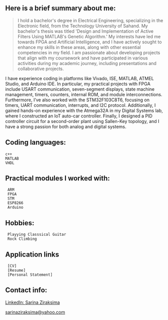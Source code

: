 

<h2>Here is a brief summary about me:</h2>


> I hold a bachelor's degree in Electrical Engineering, specializing in the Electronic field, from the Technology University of Sahand. My bachelor's thesis was titled 'Design and Implementation of Active Filters Using MATLAB's Genetic Algorithm.' My interests have led me towards FPGA and Artificial Intelligence, and I have actively sought to enhance my skills in these areas, along with other essential competencies in my field. I am passionate about developing projects that align with my coursework and have participated in various activities during my academic journey, including presentations and collaborative projects.

I have experience coding in platforms like Vivado, ISE, MATLAB, ATMEL Studio, and Arduino IDE. In particular, my practical projects with FPGA include USART communication, seven-segment displays, state machine management, timers, counters, internal ROM, and module interconnections. Furthermore, I’ve also worked with the STM32F103C8T6, focusing on timers, UART communication, interrupts, and I2C protocol. Additionally, I gained hands-on experience with the Atmega32A in my Digital Systems lab, where I constructed an IoT auto-car controller. Finally, I designed a PID controller circuit for a second-order plant using Sallen-Key topology, and I have a strong passion for both analog and digital systems.

<h2>Coding languages:</h2>

> 
  ```
  c++
  MATLAB
  VHDL
  ```


<h2>Practical modules I worked with:</h2>

> 
 ```
  ARM
  FPGA
  STM
  ESP8266
  Arduino
  ```

<h2>Hobbies:</h2>

> 
 ```
  Playying Classsical Guitar
  Rock Climbing
  ```

<h2>Application links</h2>

> 
 ```
  [CV]
  [Resume]
  [Personal Statement]
  ```



<h2>Contact info:</h2>


[LinkedIn: Sarina Ziraksima](https://www.linkedin.com/in/sarina-ziraksima-605827254?utm_source=share&utm_campaign=share_via&utm_content=profile&utm_medium=ios_app)

sarinaziraksima@yahoo.com

